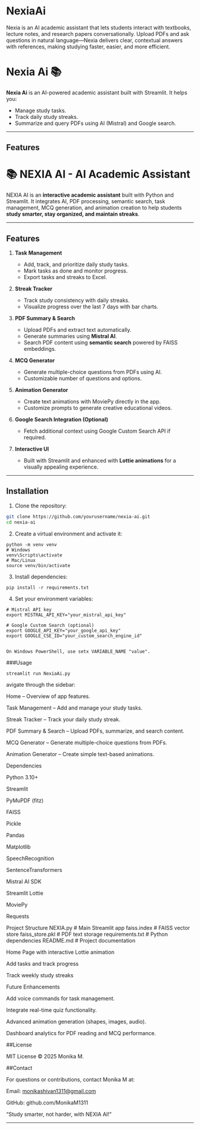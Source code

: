 # NexiaAi
Nexia is an AI academic assistant that lets students interact with textbooks, lecture notes, and research papers conversationally. Upload PDFs and ask questions in natural language—Nexia delivers clear, contextual answers with references, making studying faster, easier, and more efficient.
# Nexia Ai 📚

**Nexia Ai** is an AI-powered academic assistant built with Streamlit. It helps you:

- Manage study tasks.
- Track daily study streaks.
- Summarize and query PDFs using AI (Mistral) and Google search.

---

## Features
# 📚 NEXIA AI - AI Academic Assistant

NEXIA AI is an **interactive academic assistant** built with Python and Streamlit. It integrates AI, PDF processing, semantic search, task management, MCQ generation, and animation creation to help students **study smarter, stay organized, and maintain streaks**.

---

## **Features**

1. **Task Management**
   - Add, track, and prioritize daily study tasks.
   - Mark tasks as done and monitor progress.
   - Export tasks and streaks to Excel.

2. **Streak Tracker**
   - Track study consistency with daily streaks.
   - Visualize progress over the last 7 days with bar charts.

3. **PDF Summary & Search**
   - Upload PDFs and extract text automatically.
   - Generate summaries using **Mistral AI**.
   - Search PDF content using **semantic search** powered by FAISS embeddings.

4. **MCQ Generator**
   - Generate multiple-choice questions from PDFs using AI.
   - Customizable number of questions and options.

5. **Animation Generator**
   - Create text animations with MoviePy directly in the app.
   - Customize prompts to generate creative educational videos.

6. **Google Search Integration (Optional)**
   - Fetch additional context using Google Custom Search API if required.

7. **Interactive UI**
   - Built with Streamlit and enhanced with **Lottie animations** for a visually appealing experience.

---

## **Installation**

1. Clone the repository:
```bash
git clone https://github.com/yourusername/nexia-ai.git
cd nexia-ai
```
2.  Create a virtual environment and activate it:
```
python -m venv venv
# Windows
venv\Scripts\activate
# Mac/Linux
source venv/bin/activate
```

3.  Install dependencies:
```
pip install -r requirements.txt
```

4.  Set your environment variables:
```
# Mistral API key
export MISTRAL_API_KEY="your_mistral_api_key"

# Google Custom Search (optional)
export GOOGLE_API_KEY="your_google_api_key"
export GOOGLE_CSE_ID="your_custom_search_engine_id"


On Windows PowerShell, use setx VARIABLE_NAME "value".
```

###Usage
```
streamlit run NexiaAi.py
```
avigate through the sidebar:

Home – Overview of app features.

Task Management – Add and manage your study tasks.

Streak Tracker – Track your daily study streak.

PDF Summary & Search – Upload PDFs, summarize, and search content.

MCQ Generator – Generate multiple-choice questions from PDFs.

Animation Generator – Create simple text-based animations.

Dependencies

Python 3.10+

Streamlit

PyMuPDF (fitz)

FAISS

Pickle

Pandas

Matplotlib

SpeechRecognition

SentenceTransformers

Mistral AI SDK

Streamlit Lottie

MoviePy

Requests

Project Structure
NEXIA.py           # Main Streamlit app
faiss.index        # FAISS vector store
faiss_store.pkl    # PDF text storage
requirements.txt   # Python dependencies
README.md          # Project documentation


Home Page with interactive Lottie animation

Add tasks and track progress

Track weekly study streaks

Future Enhancements

Add voice commands for task management.

Integrate real-time quiz functionality.

Advanced animation generation (shapes, images, audio).

Dashboard analytics for PDF reading and MCQ performance.

##License

MIT License © 2025 Monika M.

##Contact

For questions or contributions, contact Monika M at:

Email: monikashivan1311@gmail.com

GitHub: github.com/MonikaM1311

“Study smarter, not harder, with NEXIA AI!”


---
